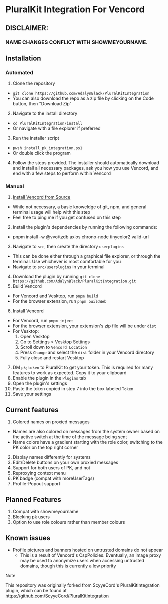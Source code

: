 # PluralKit Integration For Vencord

## DISCLAIMER:
### NAME CHANGES CONFLICT WITH SHOWMEYOURNAME.

## Installation
### Automated
1. Clone the repository
  - `git clone https://github.com/AdalynBlack/PluralKitIntegration`
  - You can also download the repo as a zip file by clicking on the Code button, then "Download Zip"
2. Navigate to the install directory
  - `cd PluralKitIntegration/install`
  - Or navigate with a file explorer if preferred
3. Run the installer script
  - `pwsh install_pk_integration.ps1`
  - Or double click the program
4. Follow the steps provided. The installer should automatically download and install all necessary packages, ask you how you use Vencord, and end with a few steps to perform within Vencord

### Manual
1. [Install Vencord from Source](https://docs.vencord.dev/installing/)
  - While not necessary, a basic knoweldge of git, npm, and general terminal usage will help with this step
  - Feel free to ping me if you get confused on this step
2. Install the plugin's dependencies by running the following commands:
  - pnpm install -w @vvo/tzdb axios chrono-node tinycolor2 valid-url
3. Navigate to `src`, then create the directory `userplugins`
  - This can be done either through a graphical file explorer, or through the terminal. Use whichever is most comfortable for you
  - Navigate to `src/userplugins` in your terminal
4. Download the plugin by running `git clone https://github.com/AdalynBlack/PluralKitIntegration.git`
5. Build Vencord
  - For Vencord and Vesktop, run `pnpm build`
  - For the browser extension, run `pnpm buildWeb`
6. Install Vencord
  - For Vencord, run `pnpm inject`
  - For the browser extension, your extension's zip file will be under `dist`
  - For Vesktop:
      1. Open Vesktop
      2. Go to Settings > Vesktop Settings
      3. Scroll down to `Vencord Location`
      4. Press `Change` and select the `dist` folder in your Vencord directory
      5. Fully close and restart Vesktop
7. DM `pk;token` to PluralKit to get your token. This is required for many features to work as expected. Copy it to your clipboard
8. Enable the plugin in the `Plugins` tab
9. Open the plugin's settings
10. Paste the token copied in step 7 into the box labeled `Token`
11. Save your settings

## Current features
1. Colored names on proxied messages
  - Names are also colored on messages from the system owner based on the active switch at the time of the message being sent
  - Name colors have a gradient starting with the role color, switching to the PK color on the top right corner
2. Display names differently for systems
3. Edit/Delete buttons on your own proxied messages
4. Support for both users of PK, and not
5. Reproxying context menu
6. PK badge (compat with moreUserTags)
7. Profile-Popout support

## Planned Features
1. Compat with showmeyourname
2. Blocking pk users
3. Option to use role colours rather than member colours

## Known issues
- Profile pictures and banners hosted on untrusted domains do not appear
  - This is a result of Vencord's CspPolicies. Eventually, an image proxy may be used to anonymize users when accessing untrusted domains, though this is currently a low priority

> [!NOTE]
> This repository was originally forked from ScyyeCord's PluralKitIntegration plugin, which can be found at https://github.com/ScyyeCord/PluralKitIntegration
